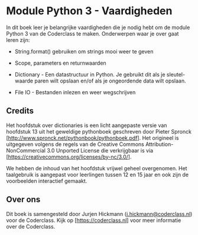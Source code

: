 # Module Python 3 - Vaardigheden

In dit boek leer je belangrijke vaardigheden die je nodig hebt om de module Python 3 van de Coderclass te maken. Onderwerpen waar je over gaat leren zijn:

* String.format() gebruiken om strings mooi weer te geven

* Scope, parameters en returnwaarden

* Dictionary - Een datastructuur in Python. Je gebruikt dit als je sleutel-waarde paren wilt opslaan en/of als je ongeordende data wilt opslaan.

* File IO - Bestanden inlezen en weer wegschrijven


## Credits

Het hoofdstuk over dictionaries is een licht aangepaste versie van hoofdstuk 13 uit het geweldige pythonboek geschreven door Pieter Spronck [http://www.spronck.net/pythonbook/pythonboek.pdf]. Het origineel is uitgegeven volgens de regels van de Creative Commons Attribution-NonCommercial 3.0 Unported License die verkrijgbaar is via [https://creativecommons.org/licenses/by-nc/3.0/].

We hebben de inhoud van het hoofdstuk vrijwel geheel overgenomen. Het taalgebruik is aangepast voor leerlingen tussen 12 en 15 jaar en ook zijn de voorbeelden interactief gemaakt.

## Over ons
Dit boek is samengesteld door Jurjen Hickmann (j.hickmann@coderclass.nl) voor de Coderclass. Kijk op [https://coderclass.nl] voor meer informatie over de Coderclass.
